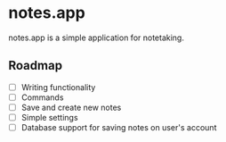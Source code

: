 # notes.app

notes.app is a simple application for notetaking.

## Roadmap

- [ ] Writing functionality
- [ ] Commands
- [ ] Save and create new notes
- [ ] Simple settings
- [ ] Database support for saving notes on user's account
